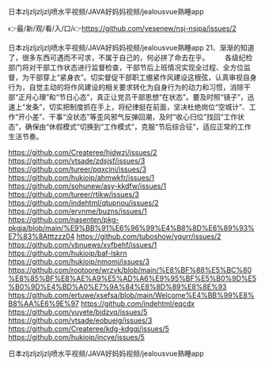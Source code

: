 日本zljzljzljzlj喷水平视频/JAVA好妈妈视频/jealousvue熟睡app

👉最/新/观/看/入/口/👉https://github.com/yesenew/nsj-nsjpa/issues/2

日本zljzljzljzlj喷水平视频/JAVA好妈妈视频/jealousvue熟睡app	21、渐渐的知道了，很多东西可遇而不可求，不属于自己的，何必拼了命去在乎。
　　各级纪检部门将对干部工作状态进行监督检查，干部节后上班情况实现全过程、全方位监督，为干部穿上“紧身衣”。切实督促干部职工绷紧作风建设这根弦，认真审视自身行为，自觉主动的将作风建设的相关要求转化为自身行为的动力和习惯，消除干部“正月心理”和“节日心态”，真正让党员干部思想“在状态”。要及时照“镜子”，迅速上“发条”，切实把制度抓在手上，将纪律挺在前面，坚决杜绝岗位“空城计”、工作“开小差”、干事“没状态”等歪风邪气反弹回潮，及时“收心归位”找回“工作状态”，确保由“休假模式”切换到“工作模式”，克服“节后综合征”，适应正常的工作生活节奏。


https://github.com/Createree/hjdwzj/issues/2
https://github.com/vtsade/zdsjsf/issues/3
https://github.com/tureer/pqxcjni/issues/3
https://github.com/hukioip/ahmwkfr/issues/1
https://github.com/sohunew/asy-kkdfw/issues/1
https://github.com/tureer/rtikw/issues/3
https://github.com/indehtml/qtupnou/issues/2
https://github.com/ervnme/buzns/issues/1
https://github.com/nasenten/pkg-pkgja/blob/main/%E9%BB%91%E6%96%99%E4%B8%8D%E6%89%93%E7%83%8Atttzzz04
https://github.com/tuboshow/yqurr/issues/2
https://github.com/vbnuews/xvfbehf/issues/1
https://github.com/hukioip/baf-lskrn
https://github.com/hukioip/nmomj/issues/3
https://github.com/rootoore/wrzvk/blob/main/%E8%BF%88%E5%BC%80%E8%85%BF%E8%AE%A9%E5%AD%A6%E9%95%BF%E5%B0%9D%E5%B0%9D%E4%BD%A0%E7%9A%84%E8%8D%89%E8%8E%93
https://github.com/ertuwe/xsefsa/blob/main/Welcome%E4%BB%99%E8%B8%AA%E6%9E%97
https://github.com/indehtml/eqcdx
https://github.com/yuyete/bidzvq/issues/5
https://github.com/vtsade/eobueig/issues/3
https://github.com/Createree/kdg-kdgqj/issues/5
https://github.com/hukioip/incye/issues/5

日本zljzljzljzlj喷水平视频/JAVA好妈妈视频/jealousvue熟睡app

